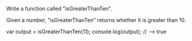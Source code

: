 Write a function called "isGreaterThanTen".

Given a number, "isGreaterThanTen" returns whether it is greater than 10.

var output = isGreaterThanTen(11);
console.log(output); // --> true
